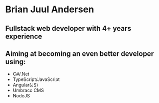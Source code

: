 # Brian Juul Andersen

## Fullstack web developer with 4+ years experience

## Aiming at becoming an even better developer using:

- C#/.Net
- TypeScript/JavaScript
- Angular(JS)
- Umbraco CMS
- NodeJS
